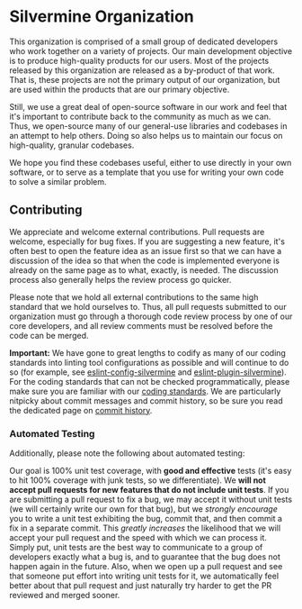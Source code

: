 # Silvermine Organization

This organization is comprised of a small group of dedicated developers who
work together on a variety of projects. Our main development objective is to
produce high-quality products for our users. Most of the projects released by
this organization are released as a by-product of that work. That is, these
projects are not the primary output of our organization, but are used within
the products that are our primary objective.

Still, we use a great deal of open-source software in our work and feel that
it's important to contribute back to the community as much as we can. Thus, we
open-source many of our general-use libraries and codebases in an attempt to
help others. Doing so also helps us to maintain our focus on high-quality,
granular codebases.

We hope you find these codebases useful, either to use directly in your own
software, or to serve as a template that you use for writing your own code to
solve a similar problem.


## Contributing

We appreciate and welcome external contributions. Pull requests are welcome,
especially for bug fixes. If you are suggesting a new feature, it's often best
to open the feature idea as an issue first so that we can have a discussion of
the idea so that when the code is implemented everyone is already on the same
page as to what, exactly, is needed. The discussion process also generally
helps the review process go quicker.

Please note that we hold all external contributions to the same high standard
that we hold ourselves to. Thus, all pull requests submitted to our
organization must go through a thorough code review process by one of our core
developers, and all review comments must be resolved before the code can be
merged.

**Important:** We have gone to great lengths to codify as many of our coding
standards into linting tool configurations as possible and will continue to do
so (for example, see [eslint-config-silvermine][eslint-config] and
[eslint-plugin-silvermine][eslint-plugin]). For the coding standards that can
not be checked programmatically, please make sure you are familiar with our
[coding standards](coding-standards.md). We are particularly nitpicky about
commit messages and commit history, so be sure you read the dedicated page on
[commit history](commit-history.md).


### Automated Testing

Additionally, please note the following about automated testing:

Our goal is 100% unit test coverage, with **good and effective** tests (it's
easy to hit 100% coverage with junk tests, so we differentiate). We **will not
accept pull requests for new features that do not include unit tests**. If you
are submitting a pull request to fix a bug, we may accept it without unit tests
(we will certainly write our own for that bug), but we *strongly encourage* you
to write a unit test exhibiting the bug, commit that, and then commit a fix in
a separate commit. This *greatly increases* the likelihood that we will accept
your pull request and the speed with which we can process it. Simply put, unit
tests are the best way to communicate to a group of developers exactly what a
bug is, and to guarantee that the bug does not happen again in the future.
Also, when we open up a pull request and see that someone put effort into
writing unit tests for it, we automatically feel better about that pull request
and just naturally try harder to get the PR reviewed and merged sooner.

[eslint-config]: https://github.com/silvermine/eslint-config-silvermine
[eslint-plugin]: https://github.com/silvermine/eslint-plugin-silvermine
